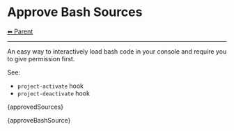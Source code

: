 # Approve Bash Sources

<!-- TEMPLATE header 2 -->
[⬅ Parent ](../index.md)
<hr />


An easy way to interactively load bash code in your console and require you to give permission first.

See:

- `project-activate` hook
- `project-deactivate` hook

{approvedSources}

{approveBashSource}

